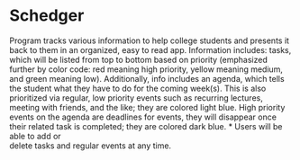 # Schedger
Program tracks various information to help college students and presents it back to them in an
organized, easy to read app. Information includes: tasks, which will be listed from top to
bottom based on priority (emphasized further by color code: red meaning high priority, yellow
meaning medium, and green meaning low). Additionally, info includes an agenda, which tells the
student what they have to do for the coming week(s). This is also prioritized via regular, low
priority events such as recurring lectures, meeting with friends, and the like; they are colored
light blue. High priority events on the agenda are deadlines for events, they will disappear once
their related task is completed; they are colored dark blue.  * Users will be able to add or \
delete tasks and regular events at any time.
